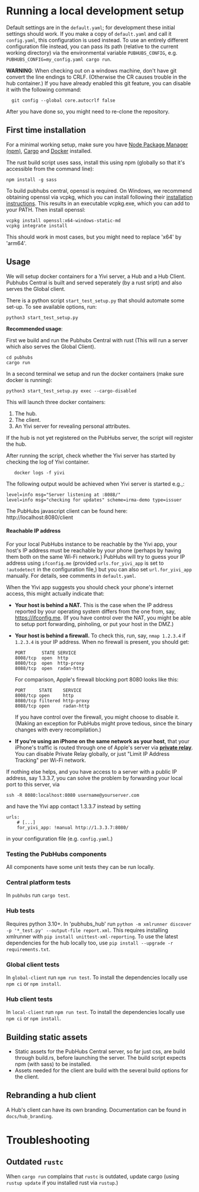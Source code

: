 # Running a local development setup

Default settings are in the `default.yaml`; for development these initial settings should work.  If you make a copy of `default.yaml` and call it `config.yaml`, this configuration is used instead.  To use an entirely different configuration file instead, you can pass its path (relative to the current working directory) via the environmental variable `PUBHUBS_CONFIG`, e.g. `PUBHUBS_CONFIG=my_config.yaml cargo run`.

**WARNING**: When checking out on a windows machine, don't have git convert the line endings to CRLF. (Otherwise the CR causes trouble in the hub container.) 
If you have already enabled this git feature, you can disable it with the following command:
```
  git config --global core.autocrlf false
```
After you have done so, you might need to re-clone the repository.

## First time installation

For a minimal working setup, make sure you have [Node Package Manager (npm)](https://docs.npmjs.com/downloading-and-installing-node-js-and-npm), [Cargo](https://doc.rust-lang.org/cargo/getting-started/installation.html) and [Docker](https://www.docker.com/) installed.

The rust build script uses sass, install this using npm (globally so that it's accessible from the command line):
```shell
npm install -g sass
```
To build pubhubs central, openssl is required. On Windows, we recommend obtaining openssl via vcpkg, which you can install following their [installation instructions](https://vcpkg.io/en/getting-started). This results in an executable vcpkg.exe, which you can add to your PATH. Then install openssl:
```shell
vcpkg install openssl:x64-windows-static-md
vcpkg integrate install
```
This should work in most cases, but you might need to replace 'x64' by 'arm64'.

## Usage

We will setup docker containers for a Yivi server, a Hub and a Hub Client.
Pubhubs Central is built and served seperately (by a rust sript) and also serves the Global client.

There is a python script `start_test_setup.py` that should automate some set-up.
To see available options, run:
```
python3 start_test_setup.py
```

**Recommended usage**:

First we build and run the Pubhubs Central with rust (This will run a server which also serves the Global Client).
```shell
cd pubhubs
cargo run
```
In a second terminal we setup and run the docker containers (make sure docker is running):
```shell
python3 start_test_setup.py exec --cargo-disabled
```
This will launch three docker containers:
1. The hub.
2. The client.
3. An Yivi server for revealing personal attributes.

If the hub is not yet registered on the PubHubs server, the script will register the hub.

After running the script, check whether the Yivi server has started by checking the log of Yivi container.

```shell
   docker logs -f yivi
```

The following output would be achieved when Yivi server is started e.g.,:

```shell
level=info msg="Server listening at :8088/"
level=info msg="checking for updates" scheme=irma-demo type=issuer
```

The PubHubs javascript client can be found here: http://localhost:8080/client

#### Reachable IP address

For your local PubHubs instance to be reachable by the Yivi app, your host's IP address must be reachable by your phone (perhaps by having them both on the same Wi-Fi network.) PubHubs will try to guess your IP address using `ifconfig.me` (provided `urls.for_yivi_app` is set to `!autodetect` in the configuration file,) but you can also set `url.for_yivi_app` manually.  For details, see comments in `default.yaml`.

When the Yivi app suggests you should check your phone's internet access, this might actually indicate that:

- **Your host is behind a NAT.** This is the case when the IP address reported by your operating system differs from the one from, say, https://ifconfig.me. (If you have control over the NAT, you might be able to setup port forwarding, pinholing, or put your host in the DMZ.)
- **Your host is behind a firewall.** To check this, run, say, `nmap 1.2.3.4` if `1.2.3.4` is your IP address. When no firewall is present, you should get:

  ```
  PORT      STATE SERVICE
  8008/tcp  open  http
  8080/tcp  open  http-proxy
  8088/tcp  open  radan-http
  ```

  For comparison, Apple's firewall blocking port 8080 looks like this:

  ```
  PORT     STATE    SERVICE
  8008/tcp open     http
  8080/tcp filtered http-proxy
  8088/tcp open     radan-http
  ```

  If you have control over the firewall, you might choose to disable it. (Making an exception for PubHubs might prove tedious, since the binary changes with every recompilation.)

- **If you're using an iPhone on the same network as your host**, that your iPhone's traffic is routed through one of Apple's server via **[private relay](https://support.apple.com/en-us/HT212614)**. You can disable Private Relay globally, or just "Limit IP Address Tracking" per Wi-Fi network.

If nothing else helps, and you have access to a server with a public IP address, say 1.3.3.7, you can solve the problem by forwarding your local port to this server, via

```shell
ssh -R 8080:localhost:8080 username@yourserver.com
```

and have the Yivi app contact 1.3.3.7 instead by setting
```
urls:
    # [...]
    for_yivi_app: !manual http://1.3.3.7:8080/
```
in your configuration file (e.g. `config.yaml`.)

### Testing the PubHubs components

All components have some unit tests they can be run locally.

### Central platform tests

In `pubhubs` run `cargo test`.

### Hub tests

Requires python 3.10+.
In 'pubhubs_hub' run `python -m xmlrunner discover -p '*_test.py' --output-file report.xml`. This requires installing xmlrunner with `pip install unittest-xml-reporting`.
To use the latest dependencies for the hub locally too, use `pip install --upgrade -r requirements.txt`.

### Global client tests

In `global-client`  run `npm run test`. To install the dependencies locally use `npm ci` or `npm install`.

### Hub client tests

In `local-client`  run `npm run test`. To install the dependencies locally use `npm ci` or `npm install`.


## Building static assets

- Static assets for the PubHubs Central server, so far just css, are build through build.rs, before launching the server. The build script expects npm (with sass) to be installed.
- Assets needed for the client are build with the several build options for the client.

## Rebranding a hub client

A Hub's client can have its own branding. Documentation can be found in `docs/hub_branding`.

# Troubleshooting
## Outdated `rustc`
When  `cargo run` complains that `rustc` is outdated, update cargo (using `rustup update` if you installed rust via `rustup`.)


